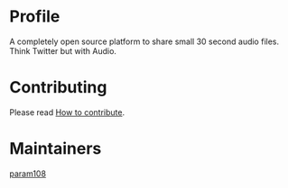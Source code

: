 # Profile 

A completely open source platform to share small 30 second audio files.
Think Twitter but with Audio.

# Contributing

Please read [How to contribute](https://github.com/param108/profile/blob/main/docs/how-to-contribute.md).

# Maintainers

[param108](https://github.com/param108/profile)

